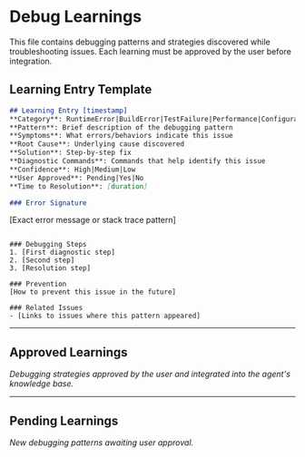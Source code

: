 # Debug Learnings

This file contains debugging patterns and strategies discovered while troubleshooting issues. Each learning must be approved by the user before integration.

## Learning Entry Template

```markdown
## Learning Entry [timestamp]
**Category**: RuntimeError|BuildError|TestFailure|Performance|Configuration|Environment
**Pattern**: Brief description of the debugging pattern
**Symptoms**: What errors/behaviors indicate this issue
**Root Cause**: Underlying cause discovered
**Solution**: Step-by-step fix
**Diagnostic Commands**: Commands that help identify this issue
**Confidence**: High|Medium|Low
**User Approved**: Pending|Yes|No
**Time to Resolution**: [duration]

### Error Signature
```
[Exact error message or stack trace pattern]
```

### Debugging Steps
1. [First diagnostic step]
2. [Second step]
3. [Resolution step]

### Prevention
[How to prevent this issue in the future]

### Related Issues
- [Links to issues where this pattern appeared]
```

---

## Approved Learnings

_Debugging strategies approved by the user and integrated into the agent's knowledge base._

---

## Pending Learnings

_New debugging patterns awaiting user approval._